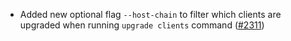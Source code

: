 - Added new optional flag `--host-chain` to filter which clients are upgraded when
  running `upgrade clients` command
  ([#2311](https://github.com/informalsystems/ibc-rs/issues/2311))